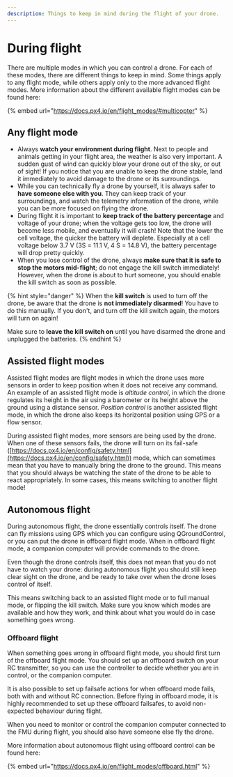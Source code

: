```yaml
---
description: Things to keep in mind during the flight of your drone.
---
```


# During flight

There are multiple modes in which you can control a drone. For each of these modes, there are different things to keep in mind. Some things apply to any flight mode, while others apply only to the more advanced flight modes. More information about the different available flight modes can be found here:&#x20;

{% embed url="https://docs.px4.io/en/flight_modes/#multicopter" %}

## Any flight mode

* Always **watch your environment during flight**. Next to people and animals getting in your flight area, the weather is also very important. A sudden gust of wind can quickly blow your drone out of the sky, or out of sight! If you notice that you are unable to keep the drone stable, land it immediately to avoid damage to the drone or its surroundings.
* While you can technically fly a drone by yourself, it is always safer to **have someone else with you**. They can keep track of your surroundings, and watch the telemetry information of the drone, while you can be more focused on flying the drone.&#x20;
* During flight it is important to **keep track of the battery percentage** and voltage of your drone; when the voltage gets too low, the drone will become less mobile, and eventually it will crash! Note that the lower the cell voltage, the quicker the battery will deplete. Especially at a cell voltage below 3.7 V (3S = 11.1 V, 4 S = 14.8 V), the battery percentage will drop pretty quickly.
* When you lose control of the drone, always **make sure that it is safe to stop the motors mid-flight**; do not engage the kill switch immediately! However, when the drone is about to hurt someone, you should enable the kill switch as soon as possible.

{% hint style="danger" %}
When the **kill switch** is used to turn off the drone, be aware that the drone is **not immediately disarmed**! You have to do this manually. If you don't, and turn off the kill switch again, the motors will turn on again!&#x20;

Make sure to **leave the kill switch on** until you have disarmed the drone and unplugged the batteries.
{% endhint %}

## Assisted flight modes

Assisted flight modes are flight modes in which the drone uses more sensors in order to keep position when it does not receive any command. An example of an assisted flight mode is _altitude control_, in which the drone regulates its height in the air using a barometer or its height above the ground using a distance sensor. _Position control_ is another assisted flight mode, in which the drone also keeps its horizontal position using GPS or a flow sensor.

During assisted flight modes, more sensors are being used by the drone. When one of these sensors fails, the drone will turn on its fail-safe ([https://docs.px4.io/en/config/safety.html](https://docs.px4.io/en/config/safety.html)) mode, which can sometimes mean that you have to manually bring the drone to the ground. This means that you should always be watching the state of the drone to be able to react appropriately. In some cases, this means switching to another flight mode!

## Autonomous flight

During autonomous flight, the drone essentially controls itself. The drone can fly missions using GPS which you can configure using QGroundControl, or you can put the drone in offboard flight mode. When in offboard flight mode, a companion computer will provide commands to the drone.

Even though the drone controls itself, this does not mean that you do not have to watch your drone: during autonomous flight you should still keep clear sight on the drone, and be ready to take over when the drone loses control of itself.

This means switching back to an assisted flight mode or to full manual mode, or flipping the kill switch. Make sure you know which modes are available and how they work, and think about what you would do in case something goes wrong.

### Offboard flight

When something goes wrong in offboard flight mode, you should first turn of the offboard flight mode. You should set up an offboard switch on your RC transmitter, so you can use the controller to decide whether you are in control, or the companion computer.

It is also possible to set up failsafe actions for when offboard mode fails, both with and without RC connection. Before flying in offboard mode, it is highly recommended to set up these offboard failsafes, to avoid non-expected behaviour during flight.

When you need to monitor or control the companion computer connected to the FMU during flight, you should also have someone else fly the drone.

More information about autonomous flight using offboard control can be found here:

{% embed url="https://docs.px4.io/en/flight_modes/offboard.html" %}
